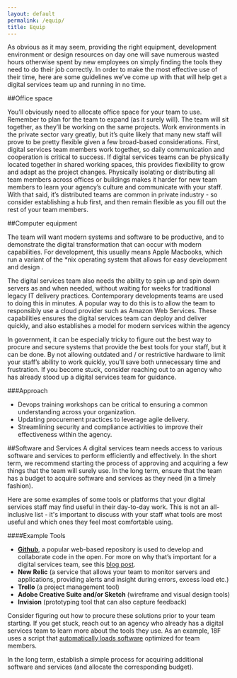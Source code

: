 ```yaml
---
layout: default
permalink: /equip/
title: Equip
---
```


As obvious as it may seem, providing the right equipment, development environment or design resources on day one will save numerous wasted hours otherwise spent by new employees on simply finding the tools they need to do their job correctly. In order to make the most effective use of their time, here are some guidelines we’ve come up with that will help get a digital services team up and running in no time.  
  
##Office space  
  
You’ll obviously need to allocate office space for your team to use. Remember to plan for the team to expand (as it surely will). The team will sit together, as they’ll be working on the same projects.  Work environments in the private sector vary greatly, but it’s quite likely that many new staff will prove to be pretty flexible given a few broad-based considerations. First, digital services team members work together, so daily communication and cooperation is critical to success. If digital services teams can be physically located together in shared working spaces, this provides flexibility to grow and adapt as the project changes. Physically isolating or distributing all team members across offices or buildings makes it harder for new team members to learn your agency’s culture and communicate with your staff. With that said, it’s distributed teams are common in private industry - so consider establishing a hub first, and then remain flexible as you fill out the rest of your team members.

##Computer equipment

The team will want modern systems and software to be productive, and to demonstrate the digital transformation that can occur with modern capabilities. For development, this usually means Apple Macbooks, which run a variant of the *nix operating system that allows for easy development and design . 

The digital services team also needs the ability to spin up and spin down servers as and when needed, without waiting for weeks for traditional legacy IT delivery practices. Contemporary developments teams are used to doing this in minutes. A popular way to do this is to allow the team to responsibly use a cloud provider such as Amazon Web Services. These capabilities ensures the digital services team can deploy and deliver quickly, and also establishes a model for modern services within the agency 

In government, it can be especially tricky to figure out the best way to procure and secure systems that provide the best tools for your staff, but it can be done. By not allowing outdated and / or restrictive hardware to limit your staff’s ability to work quickly, you’ll save both unnecessary time and frustration. If you become stuck, consider reaching out to an agency who has already stood up a digital services team for guidance.

###Approach
* Devops training workshops can be critical to ensuring a common understanding across your organization. 
* Updating procurement practices to leverage agile delivery.
* Streamlining security and compliance activities to improve their effectiveness within the agency.

##Software and Services
A digital services team needs access to various software and services to perform efficiently and effectively. In the short term, we recommend starting the process of approving and acquiring a few things that the team will surely use. In the long term, ensure that the team has a budget to acquire software and services as they need (in a timely fashion). 

Here are some examples of some tools or platforms that your digital services staff may find useful in their day-to-day work.  This is not an all-inclusive list - it's important to discuss with your staff what tools are most useful and which ones they feel most comfortable using.

####Example Tools
* [**Github**](https://github.com/), a popular web-based repository is used to develop and collaborate code in the open. For more on why that’s important for a digital services team, see this [blog post](https://18f.gsa.gov/2015/03/03/how-to-use-github-and-the-terminal-a-guide/).
* **New Relic** (a service that allows your team to monitor servers and applications, providing alerts and insight during errors, excess load etc.) 
* **Trello** (a project management tool)
* **Adobe Creative Suite and/or Sketch** (wireframe and visual design tools)
* **Invision** (prototyping tool that can also capture feedback)

Consider figuring out how to procure these solutions prior to your team starting.   If you get stuck, reach out to an agency who already has a digital services team to learn more about the tools they use.   As an example, 18F uses a script that [automatically loads software](https://github.com/18F/laptop) optimized for team members.

In the long term, establish a simple process for acquiring additional software and services (and allocate the corresponding budget). 

